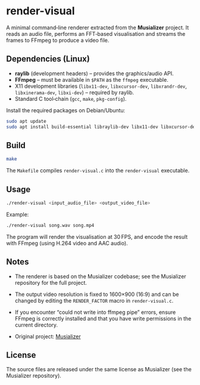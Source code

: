 # render-visual

A minimal command‑line renderer extracted from the **Musializer** project. It reads an audio file, performs an FFT‑based visualisation and streams the frames to FFmpeg to produce a video file.

## Dependencies (Linux)

- **raylib** (development headers) – provides the graphics/audio API.  
- **FFmpeg** – must be available in `$PATH` as the `ffmpeg` executable.  
- X11 development libraries (`libx11-dev`, `libxcursor-dev`, `libxrandr-dev`, `libxinerama-dev`, `libxi-dev`) – required by raylib.  
- Standard C tool‑chain (`gcc`, `make`, `pkg-config`).

Install the required packages on Debian/Ubuntu:

```bash
sudo apt update
sudo apt install build-essential libraylib-dev libx11-dev libxcursor-dev libxrandr-dev libxinerama-dev libxi-dev ffmpeg
```

## Build

```bash
make
```

The `Makefile` compiles `render-visual.c` into the `render-visual` executable.

## Usage

```bash
./render-visual <input_audio_file> <output_video_file>
```

Example:

```bash
./render-visual song.wav song.mp4
```

The program will render the visualisation at 30 FPS, and encode the result with FFmpeg (using H.264 video and AAC audio).

## Notes

- The renderer is based on the Musializer codebase; see the Musializer repository for the full project.  
- The output video resolution is fixed to 1600×900 (16:9) and can be changed by editing the `RENDER_FACTOR` macro in `render-visual.c`.  
- If you encounter “could not write into ffmpeg pipe” errors, ensure FFmpeg is correctly installed and that you have write permissions in the current directory.

- Original project: [Musializer](https://github.com/tsoding/musializer)

## License

The source files are released under the same license as Musializer (see the Musializer repository).
